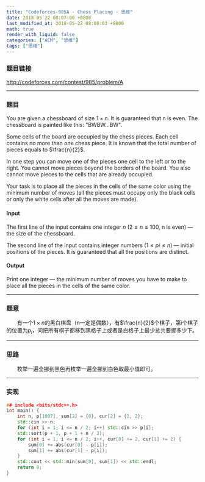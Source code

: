 ```yaml
---
title: "Codeforces-985A - Chess Placing - 思维"
date: 2018-05-22 08:07:00 +0800
last_modified_at: 2018-05-22 08:08:03 +0800
math: true
render_with_liquid: false
categories: ["ACM", "思维"]
tags: ["思维"]
---
```


### 题目链接

http://codeforces.com/contest/985/problem/A

---
### 题目

You are given a chessboard of size $1 × n$. It is guaranteed that n is even. The chessboard is painted like this: "BWBW...BW".

Some cells of the board are occupied by the chess pieces. Each cell contains no more than one chess piece. It is known that the total number of pieces equals to $\frac{n}{2}$.

In one step you can move one of the pieces one cell to the left or to the right. You cannot move pieces beyond the borders of the board. You also cannot move pieces to the cells that are already occupied.

Your task is to place all the pieces in the cells of the same color using the minimum number of moves (all the pieces must occupy only the black cells or only the white cells after all the moves are made).

#### Input
The first line of the input contains one integer $n$ $(2 ≤ n ≤ 100$, n is even$)$ — the size of the chessboard.

The second line of the input contains  integer numbers  $(1 ≤ pi ≤ n)$ — initial positions of the pieces. It is guaranteed that all the positions are distinct.

#### Output
Print one integer — the minimum number of moves you have to make to place all the pieces in the cells of the same color.

---
### 题意

&emsp;&emsp;有一个$1\times n$的黑白棋盘（n一定是偶数），有$\frac{n}{2}$个棋子，第$i$个棋子的位置为$p_i$，问把所有棋子都移到黑格子上或者是白格子上最少总共要挪多少下。

---
### 思路

&emsp;&emsp;枚举一遍全挪到黑色再枚举一遍全挪到白色取最小值即可。

---
### 实现

```cpp
## include <bits/stdc++.h>
int main() {
    int n, p[1007], sum[2] = {0}, cur[2] = {1, 2};
    std::cin >> n;
    for (int i = 1; i <= n / 2; i++) std::cin >> p[i];
    std::sort(p + 1, p + 1 + n / 2);
    for (int i = 1; i <= n / 2; i++, cur[0] += 2, cur[1] += 2) {
        sum[0] += abs(cur[0] - p[i]);
        sum[1] += abs(cur[1] - p[i]);
    }
    std::cout << std::min(sum[0], sum[1]) << std::endl;
    return 0;
}
```